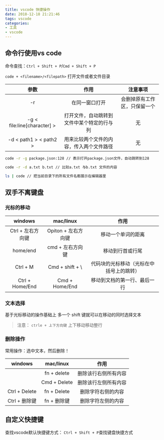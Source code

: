 ```yaml
---
title: vscode 快捷操作
date: 2018-12-18 21:21:46
tags: vscode
categories: 
- 工具
- vscode
---
```


## 命令行使用vs code

命令查找：`Ctrl + Shift + P`/`Cmd + Shift + P`

`code + <filename>/<filepath>` 打开文件或者文件目录

| 参数 | 作用 | 注意事项 |
| :------: | :------: | :------: |
| -r | 在同一窗口打开 | 会删掉原有工作区，只保留一个 |
| -g &lt; file:line[character] > | 打开文件，自动跳转到文件中某个特定的行与列| 无 |
| -d &lt; path1 > &lt; path2 > | 用来比较两个文件的内容，传入两个文件路径 | 无 |

```bash
code -r -g package.json:128 // 表示打开package.json文件，自动跳转到128

code -r -d a.txt b.txt // 比较a.txt 与b.txt 文件的内容

ls | code // 把当前目录下的所有文件名都展示在编辑器里
```
<!-- more -->
## 双手不离键盘

### 光标的移动

| windows | mac/linux | 作用 |
| :------: | :------: | :------: |
| Ctrl + 左右方向键 | Opiton + 左右方向键 | 移动一个单词的距离 |
| home/end | cmd + 左右方向键 | 移动到行首或行尾 |
| Ctrl + M | Cmd + shift + \ | 代码块的光标移动（光标在中括号上的跳转）|
| Ctrl + Home/End | Cmd + Home/End | 移动到文档的第一行、最后一行 |

### 文本选择

基于光标移动的操作基础上 多一个 shift 键就可以在移动的同时选择文本
>注意：
>`ctrle + 上下方向键` 上下移动移动整行

### 删除操作

常用操作：选中文本，然后删除！

|windows|mac/linux|作用|
| :------: | :------: | :------: |
||fn + delete|删除该行右侧所有内容|
||Cmd + Delete|删除该行左侧所有内容|
|Ctrl + Delete |fn + Delete|删除字符右侧的内容|
|Ctrl + 删除键 |fn + 删除键|删除字符左侧的内容|

## 自定义快捷键

查找vscode默认快捷键方式： `Ctrl + Shift + P`查找键盘快捷方式